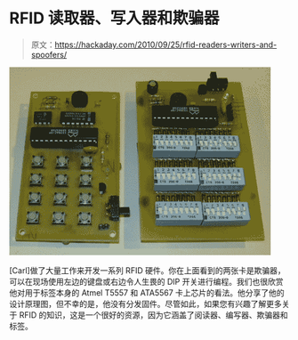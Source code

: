 # RFID 读取器、写入器和欺骗器

> 原文：<https://hackaday.com/2010/09/25/rfid-readers-writers-and-spoofers/>

![](img/40e2ad06dc6dfa8245ccfcc08506a59d.png "rfid-spoofer")

[Carl]做了大量工作来开发一系列 RFID 硬件。你在上面看到的两张卡是欺骗器，可以在现场使用左边的键盘或右边令人生畏的 DIP 开关进行编程。我们也很欣赏他对用于标签本身的 Atmel T5557 和 ATA5567 卡上芯片的看法。他分享了他的设计原理图，但不幸的是，他没有分发固件。尽管如此，如果您有兴趣了解更多关于 RFID 的知识，这是一个很好的资源，因为它涵盖了阅读器、编写器、欺骗器和标签。